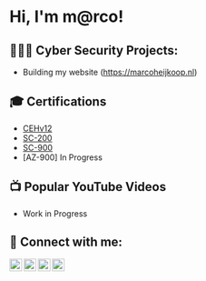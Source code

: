 <h1>Hi, I'm m@rco! <br/>
                          
<h2>👨🏻‍💻 Cyber Security Projects:</h2>

- Building my website (https://marcoheijkoop.nl) 

<h2>🎓 Certifications</h2>

- [CEHv12](https://aspen.eccouncil.org/VerifyBadge?type=certification&a=pxN4UTi1M56I0aCrWGZL3C8NqP202+CR8t0yseT387Q=)
- [SC-200](https://www.credly.com/badges/c9e5731c-d762-463b-a5a7-e96540a7701d/linked_in)
- [SC-900](https://www.credly.com/badges/e4328148-fe9a-4c11-bcbe-596b00cfa863/linked_in_profile)
- [AZ-900] In Progress


<h2>📺 Popular YouTube Videos</h2>

- Work in Progress

<h2> 🤳 Connect with me:</h2>

[<img align="left" alt="JoshMadakor | YouTube" width="22px" src="https://cdn.jsdelivr.net/npm/simple-icons@v3/icons/youtube.svg" />][youtube]
[<img align="left" alt="JoshMadakor | Twitter" width="22px" src="https://cdn.jsdelivr.net/npm/simple-icons@v3/icons/twitter.svg" />][twitter]
[<img align="left" alt="JoshMadakor | LinkedIn" width="22px" src="https://cdn.jsdelivr.net/npm/simple-icons@v3/icons/linkedin.svg" />][linkedin]
[<img align="left" alt="JoshMadakor | Instagram" width="22px" src="https://cdn.jsdelivr.net/npm/simple-icons@v3/icons/instagram.svg" />][instagram]

[twitter]: https://twitter.com/marcoheijkoop
[youtube]: https://youtube.com/@marcoheijkoop
[instagram]: https://www.instagram.com/mheijkoop/
[linkedin]: https://linkedin.com/in/marcoheijkoop

<!--
**joshmadakor1/joshmadakor1** is a ✨ _special_ ✨ repository because its `README.md` (this file) appears on your GitHub profile.

Here are some ideas to get you started:

- 🔭 I’m currently working on ...
- 🌱 I’m currently learning ...
- 👯 I’m looking to collaborate on ...
- 🤔 I’m looking for help with ...
- 💬 Ask me about ...
- 📫 How to reach me: ...
- 😄 Pronouns: ...
- ⚡ Fun fact: ...
-->
